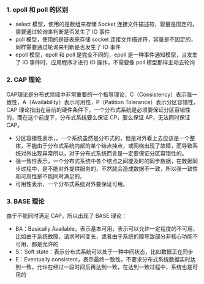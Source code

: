 ### 1. epoll 和 poll 的区别
- select 模型，使用的是数组来存储 Socket 连接文件描述符，容量是固定的，需要通过轮询来判断是否发生了 IO 事件
- poll 模型，使用的是链表来存储 socket 连接文件描述符，容量是不固定的，同样需要通过轮询来判断是否发生了 IO 事件
- epoll 模型，epoll 和 poll 是完全不同的，epoll 是一种事件通知模型，当发生了 IO 事件时，应用程序才进行 IO 操作，不需要像 poll 模型那样主动去轮询

### 2. CAP 理论
CAP理论是分布式领域中非常重要的一个指导理论，C（Consistency）表示强一致性，A（Availability）表示可用性，P（Patition Tolerance）表示分区容错性，CAP 理论指出在目前的硬件条件下，一个分布式系统是必须要保证分区容错性的，而在这个前提下，分布式系统要么保证 CP，要么保证 AP，无法同时保证 CAP。

- 分区容错性表示，，一个系统虽然是分布式的，但是对外看上去应该是一个整体，不能由于分布式系统内部的某个结点挂点，或网络出现了故障，而导致系统对外出现异常所以，对于分布式系统而言是一定要保证分区容错性的。
- 强一致性表示，一个分布式系统中各个结点之间能及时的同步数据，在数据同步过程中，是不能对外提供服务的，不然就会造成数据不一致，所以强一致性和可用性是不能同时满足的。
- 可用性表示，一个分布式系统对外要保证可用。

### 3. BASE 理论

由于不能同时满足 CAP，所以出现了 BASE 理论：

- BA：Basically Available，表示基本可用，表示可以允许一定程度的不可用，比如由于系统故障，请求时间变长，或者由于系统的障导致部分非核心功能不可用，都是允许的
- S：Soft state：表示分布式系统可以处于一种中间状态，比如数据正在同步
- E：Eventually consistent，表示最终一致性，不要求分布式系统数据实时达到一致，允许在经过一段时间后再达到一致，在达到一致过程中，系统也是可用的